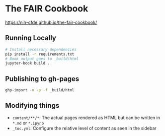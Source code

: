 # The FAIR Cookbook

<https://nih-cfde.github.io/the-fair-cookbook/>

## Running Locally

```bash
# Install necessary dependencies
pip install -r requirements.txt
# Book output goes to _build/html
jupyter-book build .
```

## Publishing to gh-pages
```bash
ghp-import -n -p -f _build/html
```

## Modifying things

- `content/**/*`: The actual pages rendered as HTML but can be written in `*.md` or `*.ipynb`
- `_toc.yml`: Configure the relative level of content as seen in the sidebar
